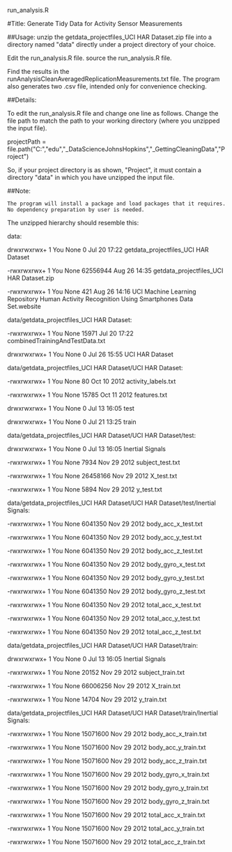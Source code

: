 run_analysis.R

#Title: Generate Tidy Data for Activity Sensor Measurements

##Usage:
  unzip the getdata_projectfiles_UCI HAR Dataset.zip file into a directory named "data"
      directly under a project directory of your choice.
  
  Edit the run_analysis.R file.
	source the run_analysis.R file.
  
  Find the results in the runAnalysisCleanAveragedReplicationMeasurements.txt file.
	The program also generates two .csv file, intended only for convenience checking.

##Details:

  To edit the run_analysis.R file and change one line as follows.
	Change the file path to match the path to your working directory (where you unzipped the input file).
	
  projectPath = file.path("C:","edu","_DataScienceJohnsHopkins","_GettingCleaningData","Project")
	
  So, if your project directory is as shown, "Project", it must contain a directory "data" in which 
	  you have unzipped the input file.

##Note:

    The program will install a package and load packages that it requires. No dependency preparation by user is needed.


The unzipped hierarchy should resemble this:
	
data:

drwxrwxrwx+ 1 You  None        0 Jul 20 17:22 getdata_projectfiles_UCI HAR Dataset

-rwxrwxrwx+ 1 You  None 62556944 Aug 26 14:35 getdata_projectfiles_UCI HAR Dataset.zip

-rwxrwxrwx+ 1 You  None      421 Aug 26 14:16 UCI Machine Learning Repository Human Activity Recognition Using Smartphones Data Set.website


data/getdata_projectfiles_UCI HAR Dataset:

-rwxrwxrwx+ 1 You  None 15971 Jul 20 17:22 combinedTrainingAndTestData.txt

drwxrwxrwx+ 1 You  None     0 Jul 26 15:55 UCI HAR Dataset

data/getdata_projectfiles_UCI HAR Dataset/UCI HAR Dataset:


-rwxrwxrwx+ 1 You  None    80 Oct 10  2012 activity_labels.txt

-rwxrwxrwx+ 1 You  None 15785 Oct 11  2012 features.txt

drwxrwxrwx+ 1 You  None     0 Jul 13 16:05 test

drwxrwxrwx+ 1 You  None     0 Jul 21 13:25 train

data/getdata_projectfiles_UCI HAR Dataset/UCI HAR Dataset/test:

drwxrwxrwx+ 1 You  None        0 Jul 13 16:05 Inertial Signals

-rwxrwxrwx+ 1 You  None     7934 Nov 29  2012 subject_test.txt

-rwxrwxrwx+ 1 You  None 26458166 Nov 29  2012 X_test.txt

-rwxrwxrwx+ 1 You  None     5894 Nov 29  2012 y_test.txt



data/getdata_projectfiles_UCI HAR Dataset/UCI HAR Dataset/test/Inertial Signals:

-rwxrwxrwx+ 1 You  None 6041350 Nov 29  2012 body_acc_x_test.txt

-rwxrwxrwx+ 1 You  None 6041350 Nov 29  2012 body_acc_y_test.txt

-rwxrwxrwx+ 1 You  None 6041350 Nov 29  2012 body_acc_z_test.txt

-rwxrwxrwx+ 1 You  None 6041350 Nov 29  2012 body_gyro_x_test.txt

-rwxrwxrwx+ 1 You  None 6041350 Nov 29  2012 body_gyro_y_test.txt

-rwxrwxrwx+ 1 You  None 6041350 Nov 29  2012 body_gyro_z_test.txt

-rwxrwxrwx+ 1 You  None 6041350 Nov 29  2012 total_acc_x_test.txt

-rwxrwxrwx+ 1 You  None 6041350 Nov 29  2012 total_acc_y_test.txt

-rwxrwxrwx+ 1 You  None 6041350 Nov 29  2012 total_acc_z_test.txt



data/getdata_projectfiles_UCI HAR Dataset/UCI HAR Dataset/train:

drwxrwxrwx+ 1 You  None        0 Jul 13 16:05 Inertial Signals

-rwxrwxrwx+ 1 You  None    20152 Nov 29  2012 subject_train.txt

-rwxrwxrwx+ 1 You  None 66006256 Nov 29  2012 X_train.txt

-rwxrwxrwx+ 1 You  None    14704 Nov 29  2012 y_train.txt


data/getdata_projectfiles_UCI HAR Dataset/UCI HAR Dataset/train/Inertial Signals:

-rwxrwxrwx+ 1 You  None 15071600 Nov 29  2012 body_acc_x_train.txt

-rwxrwxrwx+ 1 You  None 15071600 Nov 29  2012 body_acc_y_train.txt

-rwxrwxrwx+ 1 You  None 15071600 Nov 29  2012 body_acc_z_train.txt

-rwxrwxrwx+ 1 You  None 15071600 Nov 29  2012 body_gyro_x_train.txt

-rwxrwxrwx+ 1 You  None 15071600 Nov 29  2012 body_gyro_y_train.txt

-rwxrwxrwx+ 1 You  None 15071600 Nov 29  2012 body_gyro_z_train.txt

-rwxrwxrwx+ 1 You  None 15071600 Nov 29  2012 total_acc_x_train.txt

-rwxrwxrwx+ 1 You  None 15071600 Nov 29  2012 total_acc_y_train.txt

-rwxrwxrwx+ 1 You  None 15071600 Nov 29  2012 total_acc_z_train.txt
